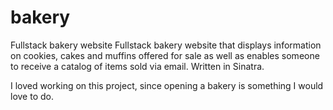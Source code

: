 # bakery
Fullstack bakery website
Fullstack bakery website that displays information on cookies, cakes and muffins offered for sale as well as enables someone to receive a catalog of items sold via email. Written in Sinatra.

I loved working on this project, since opening a bakery is something I would love to do.
